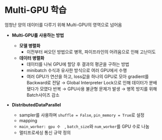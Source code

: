 # Multi-GPU 학습

엄청난 양의 데이터를 다루기 위해 Multi-GPU의 영역으로 넘어옴

- **Multi-GPU를 사용하는 방법**
  - **모델 병렬화**
    - 이전부터 써오던 방법으로 병목, 파이프라인의 어려움으로 인해 고난이도
  - **데이터 병렬화**
    - 데이터를 나눠 GPU에 할당 후 결과의 평균을 구하는 방법
    - minibatch 수식과 유사한 방식으로 여러 GPU에서 수행
    - 여러 GPU가 연산을 하고, loss값을 하나의 GPU로 모아 gradient를 Backward로 전달
      → Global Interpreter Lock으로 인해 데이터가 분배됐다가 모였다 반복
      → GPU사용 불균형 문제가 발생 → 병목 방지를 위해 Batch사이즈 감소



- **DistributedDataParallel**
  - sampler를 사용하며 `shuffle = False`, `pin_memory = True`로 설정
  - mapping
  - `main_worker: gpu 수  `, `batch_size`와 `num_worker`를 GPU 수로 나눔
  - 멀티프로세싱 통신 규약 정의

